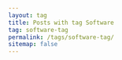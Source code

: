 ```yaml
---
layout: tag
title: Posts with tag Software
tag: software-tag
permalink: /tags/software-tag/
sitemap: false
---
```

